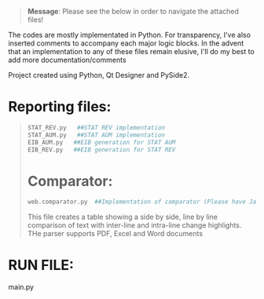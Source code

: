 

> **Message**: Please see the below in order to navigate the attached files!

The codes are mostly implementated in Python. For transparency, I've also inserted comments to accompany each major logic blocks. In the advent that an implementation to any of these files remain elusive, I'll do my best to add more documentation/comments

Project created using Python, Qt Designer and PySide2.

# Reporting files:
> ```sh
> STAT_REV.py   ##STAT REV implementation 
> STAT_AUM.py   ##STAT AUM implementation
> EIB_AUM.py   ##EIB generation for STAT AUM
> EIB_REV.py   ##EIB generation for STAT REV
> ```
> # Comparator:
> ```sh
> web.comparator.py  ##Implementation of comparator (Please have Java installed for use)
> 
> ```
> This file creates a table showing a side by side, line by line comparison of text with inter-line and intra-line change highlights. THe parser supports PDF, Excel and Word documents

# RUN FILE:
main.py



